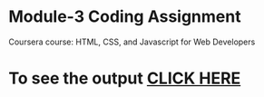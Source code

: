 

# Module-3 Coding Assignment

Coursera course: HTML, CSS, and Javascript for Web Developers

# To see the output [CLICK HERE](https://github.com/ramrockety/online-courses-learning/blob/master/Coursera-HTML-CSS-and-JavaScript-for-Web-Developers-master/Assignments/module-3/index.html)

